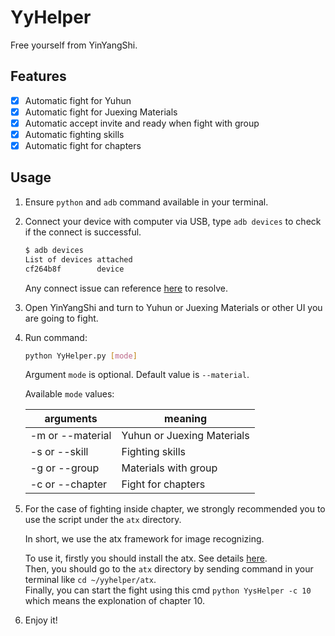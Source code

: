 # YyHelper

Free yourself from YinYangShi.

## Features

- [x] Automatic fight for Yuhun
- [x] Automatic fight for Juexing Materials
- [x] Automatic accept invite and ready when fight with group
- [x] Automatic fighting skills
- [x] Automatic fight for chapters

## Usage

1. Ensure `python` and `adb` command available in your terminal.

2. Connect your device with computer via USB, type `adb devices` to check if the connect is successful.

    ```sh
    $ adb devices
    List of devices attached
    cf264b8f        device
    ```

    Any connect issue can reference [here][1] to resolve.

3. Open YinYangShi and turn to Yuhun or Juexing Materials or other UI you are going to fight.

4. Run command:

    ```sh
    python YyHelper.py [mode]
    ```

    Argument `mode` is optional. Default value is `--material`.

    Available `mode` values:

    | arguments        | meaning                    |
    |------------------|----------------------------|
    | -m or --material | Yuhun or Juexing Materials |
    | -s or --skill    | Fighting skills            |
    | -g or --group    | Materials with group       |
    | -c or --chapter  | Fight for chapters         |

5. For the case of fighting inside chapter, we strongly recommended you to use the script under the `atx` directory.

    In short, we use the atx framework for image recognizing. 

    To use it, firstly you should install the atx. See details [here][2].  
    Then, you should go to the `atx` directory by sending command in your terminal like `cd ~/yyhelper/atx`.  
    Finally, you can start the fight using this cmd `python YysHelper -c 10` which means the explonation of chapter 10.  


6. Enjoy it!

[1]: https://github.com/mzlogin/awesome-adb#%E8%AE%BE%E5%A4%87%E8%BF%9E%E6%8E%A5%E7%AE%A1%E7%90%86
[2]: https://github.com/NetEaseGame/AutomatorX